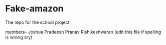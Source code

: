 # Fake-amazon
The repo for the school project

members-
Joshua
Pradeesh
Pranav
Rishikeshwaran (edit this file if spelling is wrong sry)
